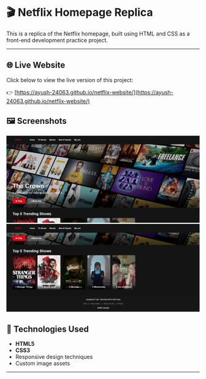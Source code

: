 # 🎬 Netflix Homepage Replica

This is a replica of the Netflix homepage, built using HTML and CSS as a front-end development practice project.

---

## 🌐 Live Website

Click below to view the live version of this project:

👉 [https://ayush-24063.github.io/netflix-website/](https://ayush-24063.github.io/netflix-website/)

## 🖼️ Screenshots

![Website Screenshot](web1.png)
![Website Screenshot](web2.png)




## 🧰 Technologies Used

- **HTML5**
- **CSS3**
- Responsive design techniques
- Custom image assets

---

